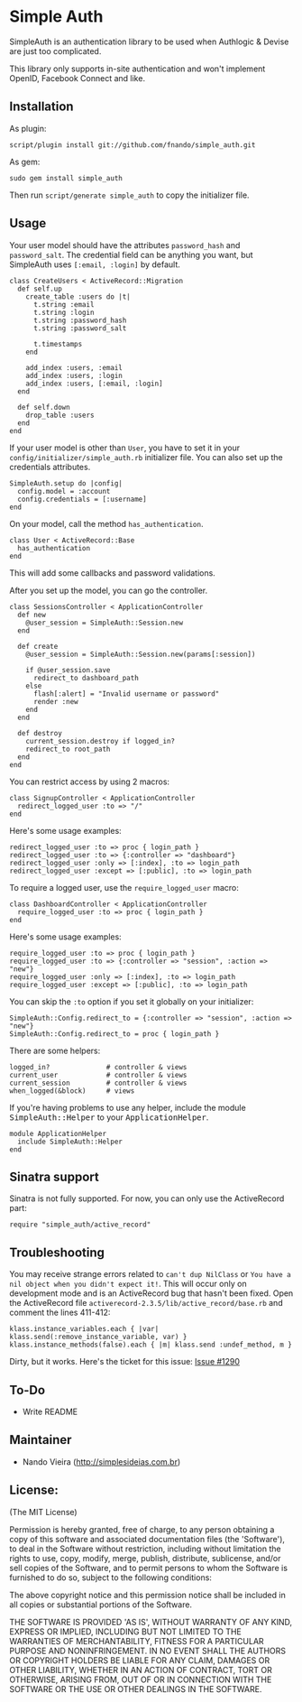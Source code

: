 Simple Auth
===========

SimpleAuth is an authentication library to be used when Authlogic & Devise are just too complicated.

This library only supports in-site authentication and won't implement OpenID, Facebook Connect and like.

Installation
------------

As plugin:

	script/plugin install git://github.com/fnando/simple_auth.git

As gem:

	sudo gem install simple_auth

Then run `script/generate simple_auth` to copy the initializer file.

Usage
-----

Your user model should have the attributes `password_hash` and `password_salt`. The credential field can be anything you want, but SimpleAuth uses `[:email, :login]` by default.

	class CreateUsers < ActiveRecord::Migration
	  def self.up
	    create_table :users do |t|
	      t.string :email
	      t.string :login
	      t.string :password_hash
	      t.string :password_salt

	      t.timestamps
	    end

		add_index :users, :email
		add_index :users, :login
		add_index :users, [:email, :login]
	  end

	  def self.down
	    drop_table :users
	  end
	end

If your user model is other than `User`, you have to set it in your `config/initializer/simple_auth.rb` initializer file.
You can also set up the credentials attributes.

	SimpleAuth.setup do |config|
	  config.model = :account
	  config.credentials = [:username]
	end

On your model, call the method `has_authentication`.

	class User < ActiveRecord::Base
	  has_authentication
	end

This will add some callbacks and password validations.

After you set up the model, you can go the controller.

	class SessionsController < ApplicationController
	  def new
	    @user_session = SimpleAuth::Session.new
	  end

	  def create
	    @user_session = SimpleAuth::Session.new(params[:session])

	    if @user_session.save
	      redirect_to dashboard_path
	    else
	      flash[:alert] = "Invalid username or password"
	      render :new
	    end
	  end

	  def destroy
	    current_session.destroy if logged_in?
	    redirect_to root_path
	  end
	end

You can restrict access by using 2 macros:

	class SignupController < ApplicationController
	  redirect_logged_user :to => "/"
	end

Here's some usage examples:

	redirect_logged_user :to => proc { login_path }
	redirect_logged_user :to => {:controller => "dashboard"}
	redirect_logged_user :only => [:index], :to => login_path
	redirect_logged_user :except => [:public], :to => login_path

To require a logged user, use the `require_logged_user` macro:

	class DashboardController < ApplicationController
	  require_logged_user :to => proc { login_path }
	end

Here's some usage examples:

	require_logged_user :to => proc { login_path }
	require_logged_user :to => {:controller => "session", :action => "new"}
	require_logged_user :only => [:index], :to => login_path
	require_logged_user :except => [:public], :to => login_path

You can skip the `:to` option if you set it globally on your initializer:

	SimpleAuth::Config.redirect_to = {:controller => "session", :action => "new"}
	SimpleAuth::Config.redirect_to = proc { login_path }

There are some helpers:

	logged_in?				# controller & views
	current_user			# controller & views
	current_session         # controller & views
	when_logged(&block)		# views

If you're having problems to use any helper, include the module <tt>SimpleAuth::Helper</tt> to your <tt>ApplicationHelper</tt>.

	module ApplicationHelper
	  include SimpleAuth::Helper
	end

Sinatra support
---------------

Sinatra is not fully supported. For now, you can only use the ActiveRecord part:

	require "simple_auth/active_record"

Troubleshooting
---------------

You may receive strange errors related to `can't dup NilClass` or `You have a nil object when you didn't expect it!`. This will occur only on development mode and is an ActiveRecord bug that hasn't been fixed. Open the ActiveRecord file  `activerecord-2.3.5/lib/active_record/base.rb` and comment the lines 411-412:

	klass.instance_variables.each { |var| klass.send(:remove_instance_variable, var) }
	klass.instance_methods(false).each { |m| klass.send :undef_method, m }

Dirty, but it works. Here's the ticket for this issue: [Issue #1290](https://rails.lighthouseapp.com/projects/8994/tickets/1290-activerecord-raises-randomly-apparently-a-timezone-issue#ticket-1290-30)

To-Do
-----

* Write README

Maintainer
----------

* Nando Vieira (<http://simplesideias.com.br>)

License:
--------

(The MIT License)

Permission is hereby granted, free of charge, to any person obtaining
a copy of this software and associated documentation files (the
'Software'), to deal in the Software without restriction, including
without limitation the rights to use, copy, modify, merge, publish,
distribute, sublicense, and/or sell copies of the Software, and to
permit persons to whom the Software is furnished to do so, subject to
the following conditions:

The above copyright notice and this permission notice shall be
included in all copies or substantial portions of the Software.

THE SOFTWARE IS PROVIDED 'AS IS', WITHOUT WARRANTY OF ANY KIND,
EXPRESS OR IMPLIED, INCLUDING BUT NOT LIMITED TO THE WARRANTIES OF
MERCHANTABILITY, FITNESS FOR A PARTICULAR PURPOSE AND NONINFRINGEMENT.
IN NO EVENT SHALL THE AUTHORS OR COPYRIGHT HOLDERS BE LIABLE FOR ANY
CLAIM, DAMAGES OR OTHER LIABILITY, WHETHER IN AN ACTION OF CONTRACT,
TORT OR OTHERWISE, ARISING FROM, OUT OF OR IN CONNECTION WITH THE
SOFTWARE OR THE USE OR OTHER DEALINGS IN THE SOFTWARE.